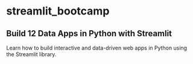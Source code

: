 # streamlit_bootcamp
## Build 12 Data Apps in Python with Streamlit

Learn how to build interactive and data-driven web apps in Python using the Streamlit library.

